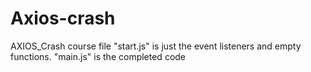 # Axios-crash
AXIOS_Crash course file
"start.js" is just the event listeners and empty functions. "main.js" is the completed code

